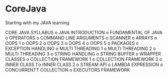 # CoreJava
Starting with my JAVA learning

CORE JAVA SYLLABUS
o	JAVA INTRODUCTION
o	FUNDAMENTAL OF JAVA
o	OPERATORS
o	COMMAND LINE ARGUMENTS
o	SCANNER
o	ARRAYS
o	OOPS 1
o	OOPS 2
o	OOPS 3
o	OOPS 4
o	OOPS 5
o	PACKAGES
o	EXCEPTION HANDLING
o	MULTI THREADING 1
o	MULTI THREADING 2
o	MULTI THREADING 3
o	STRING HANDLING
o	STRING BUFFER
o	WRAPPER CLASSES
o	COLLECTION FRAMEWORK 1
o	COLLECTION FRAMEWORK 2
o	INNER CLASS 1
o	INNER CLASS 2
o	STREAM API
o	LAMBDA EXPRESSION
o	CONCURRENTT COLLECTION
o	EXECUTORS FRAMEWORK
